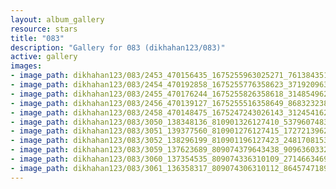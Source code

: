 ```yaml
---
layout: album_gallery
resource: stars
title: "083"
description: "Gallery for 083 (dikhahan123/083)"
active: gallery
images:
- image_path: dikhahan123/083/2453_470156435_1675255963025271_7613843516991505734_n.jpg
- image_path: dikhahan123/083/2454_470192858_1675255776358623_3719209636422424599_n.jpg
- image_path: dikhahan123/083/2455_470176244_1675255826358618_3148549624800268574_n.jpg
- image_path: dikhahan123/083/2456_470139127_1675255516358649_8683232382046813395_n.jpg
- image_path: dikhahan123/083/2458_470148475_1675247243026143_3124541624441563838_n.jpg
- image_path: dikhahan123/083/3050_138348136_810901326127410_5379607483629417671_n.jpg
- image_path: dikhahan123/083/3051_139377560_810901276127415_1727213962411380474_n.jpg
- image_path: dikhahan123/083/3052_138296199_810901196127423_2481708153299721479_n.jpg
- image_path: dikhahan123/083/3059_137623689_809074379643438_9096360332642278191_n.jpg
- image_path: dikhahan123/083/3060_137354535_809074336310109_2714663469304547680_n.jpg
- image_path: dikhahan123/083/3061_136358317_809074306310112_8645747189709344470_n.jpg
---
```

